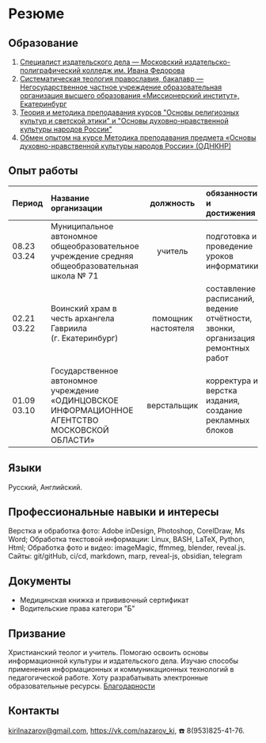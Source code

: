 # Резюме
## Образование
1. [Специалист издательского дела — Московский издательско-полиграфический колледж им. Ивана Федорова](assets/publishing.pdf)
2. [Систематическая теология православия, бакалавр —  Негосударственное частное учреждение образовательная организация высшего образования «Миссионерский институт», Екатеринбург](assets/teology.pdf)
3. [Теория и методика преподавания курсов "Основы религиозных культур и светской этики" и "Основы духовно-нравственной культуры народов России"](assets/odnknr.pdf)
4. [Обмен опытом на курсе Методика преподавания предмета «Основы духовно-нравственной культуры народов России» (ОДНКНР)](assets/clever.pdf)

## Опыт работы

|Период       | Название организации | должность | обязанности и достижения |
|:------------|:---------------------|:---------:|:-------------------------|
|08.23 <br> 03.24 | Муниципальное автономное общеобразовательное учреждение средняя общеобразовательная школа № 71  |учитель|подготовка и проведение уроков информатики|
|02.21 <br> 03.22 | Воинский храм в честь архангела Гавриила (г. Екатеринбург) | помощник настоятеля | составление расписаний, ведение отчётности, звонки, организация ремонтных работ|
|01.09 <br> 03.10|Государственное автономное учреждение «ОДИНЦОВСКОЕ ИНФОРМАЦИОННОЕ АГЕНТСТВО МОСКОВСКОЙ ОБЛАСТИ»|верстальщик|корректура и верстка издания, создание рекламных блоков|

## Языки 
Русский, Английский. 

## Профессиональные навыки и интересы
Верстка и обработка фото: Adobe inDesign,  Photoshop, CorelDraw, Ms Word;
Обработка текстовой информации: Linux, BASH, LaTeX, Python, Html;
Обработка фото и видео: imageMagic, ffmmeg, blender, reveal.js.
Сайты: git/gitHub, ci/cd, markdown, marp, reveal-js, obsidian, telegram

## Документы
- Медицинская книжка и прививочный сертификат
- Водительские права категори "Б"

## Призвание
Христианский теолог и учитель. 
Помогаю освоить основы информационной культуры и издательского дела.
Изучаю способы применения информационных и коммуникационных технологий в педагогической работе.
Хоту разрабатывать электронные образовательные ресурсы. 
[Благодарности](gratitude.md)

## Контакты 
kirilnazarov@gmail.com, 
https://vk.com/nazarov_ki, 
☎️ 8(953)825-41-76.

<!---
NazarovKI/NazarovKI is a ✨ special ✨ repository because its `README.md` (this file) appears on your GitHub profile.
You can click the Preview link to take a look at your changes.
--->
